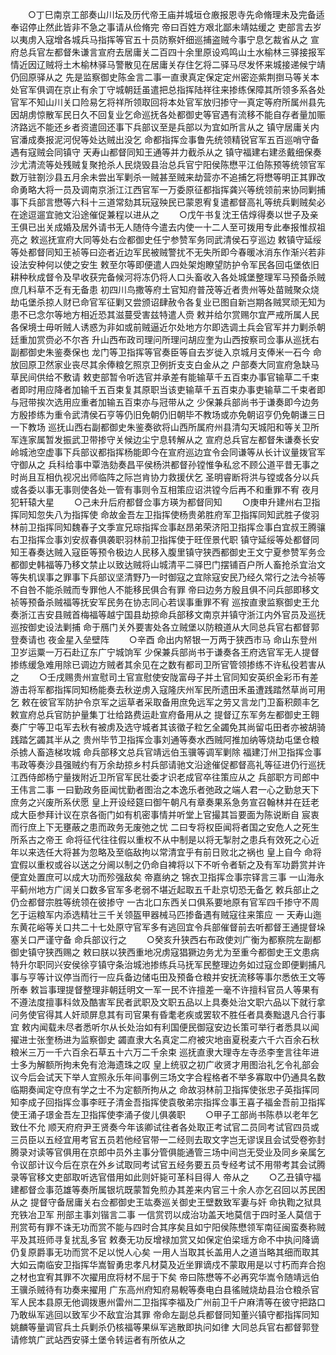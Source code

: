 <!-- { "loadSidebar": true } -->
　　○丁巳南京工部奏山川坛及历代帝王庙并城垣仓廒报恩寺先命脩理未及完备适奉诏停止然此皆非不急之事请从俭脩完  帝曰百姓方艰北鄙未靖姑缓之  吏部言去岁以夷虏入寇增各城兵马指挥等官五十员防察奸细巡捕盗贼今事宁息乞裁省从之  宣府总兵官左都督朱谦言宣府去居庸关二百四十余里原设鸡鸣山土水榆林三驿接报军情近因辽贼将土木榆林驿马警散见在居庸关存住乞将二驿马尽发怀来城接递候宁靖仍回原驿从之  先是监察御史陈金言二事一直隶真定保定定州密迩紫荆捯马等关本处官军俱调在京止有余丁守城朝廷虽遣把总指挥陆祥往来掺练保障其所领多系各处官军不知山川关口险易乞将祥所领取回将本处官军放归掺守一真定等府所属州县先因胡虏惊散军民日久不回复业乞命巡抚各处都御史等官遇有流移不能自存者量加赈济路远不能还乡者资遣回还事下兵部议至是兵部以为宜如所言从之  镇守居庸关内官潘成奏报泥河倪等处达贼出没乞  命都指挥佥事鲁先统领精锐官军五百巡哨守备遇有寇贼会同镇守  天寿山都督同知王通等并力截杀从之  镇守福建右建丞戴细保奏沙尤清流等处残贼复聚抢杀人民烧毁县治总兵官宁阳侯陈懋平江伯陈预等统领官军数万驻劄沙县五月余未尝出军剿杀一贼甚至贼来劫营亦不追捕乞将懋等明正其罪改命勇略大将一员及调南京浙江江西官军一万委原征都指挥龚兴等统领前来协同剿捕事下兵部言懋等六科十三道常劾其玩寇殃民已蒙恩宥复遣都督高礼等统兵剿贼矣必在途逗遛宜驰文沿途催促兼程以进从之
　　○戊午书复沈王佶焞得奏以世子及亲王俱已出关成婚及居外请书无人随侍今遣去内使一十二人至可拨用专此奉报惟叔祖亮之  敕巡抚宣府大同等处右佥都御史任宁参赞军务同武清侯石亨巡边  敕镇守延绥等处都督同知王祯等曰迩者近边军民被贼警扰不无失所即今春暖冰消东作渐兴若非设法安种何以使之安生  敕至尔等即便遣人四处架炮瞭望防护令军民各回屯堡依旧耕种秋成督令及早收获完备候河将冻仍将人口头畜收入各处城堡整理军马预备杀贼庶几料草不乏有无备患  初四川鸟撒等府土官知府普茂等近者贵州等处苗贼聚众烧劫屯堡杀掠人财已命官军征剿又尝颁诏肆赦令各复业已图自新岂期各贼冥顽无知为患不已念尔等地方相近恐其滋蔓受害兹特遣人赍  敕并给尔赏赐尔宜严戒所属人民各保境士毋听贼人诱惑为非如或前贼逼近尔处地方尔即选调土兵会官军并力剿杀朝廷重加赏赍必不尔吝  升山西布政司理问所理问胡应奎为山西按察司佥事从巡抚右副都御史朱鉴奏保也  龙门等卫指挥等官奏臣等自去岁徙入京城月支俸米一石今  命放回原卫然家业丧尽其余俸粮乞照京卫例折支支白金从之  户部奏大同宣府急缺马草民间供给不敷请  敕吏部暂令听选官并承差有能输草千五百束办事官输草二千束者即时用应降者加输千五百束复其原职当该吏输草千五百束办事吏输草二千束者即与冠带挨次选用应重者加输五百束亦与冠带从之  少保兼兵部尚书于谦奏即今边务方殷掺练为重令武清侯石亨等仍旧免朝仍旧朝毕不教场或亦免朝诏亨仍免朝谦三日一下教场  巡抚山西右副都御史朱鉴奏欲将山西所属府州县清勾天城阳和等关卫所军连家属暂发振武卫带掺守关候边尘宁息转解从之  宣府总兵官左都督朱谦奏长安岭城池空虚事下兵部议都指挥杨能即今在宣府巡边宜令会同谦等从长计议量拨官军守御从之  兵科给事中覃浩劾奏昌平侯杨洪都督孙镗惟争私忿不顾公道平昔无事之时尚且互相仇视况出师临阵之际岂肯协力救援伏乞  圣明睿断将洪与镗或各分以兵或各委以事无事则使各处一管有事则令互相策应诏洪镗今后再不和重罪不宥  夜月犯轩辕大星
　　○己未升后府都督佥事方瑛为都督同知
　　○庚申升建州右卫指挥同知忽失八为指挥使  命故金吾左卫指挥使杨贵弟胜府军卫指挥同知武胜子俊羽林前卫指挥同知魏春子文季宣兄琮指挥佥事赵昂弟荣济阳卫指挥佥事白宜叔王腾骧右卫指挥佥事刘安叔春俱袭职羽林前卫指挥使于旺侄景代职  镇守延绥等处都督同知王春奏达贼入寇臣等预令极边人民移入腹里镇守狭西都御史王文宁夏参赞军务佥都御史韩福等乃移文禁止以致达贼将山城清平二驿巴门摆铺百户所人畜抢杀宜治文等失机误事之罪事下兵部议坚清野乃一时御寇之宜除寇安民乃经久常行之法今祯等不自咎不能杀贼而专罪他人不能移民俱合有罪  帝曰边务方殷且俱不问兵部即移文祯等预备杀贼福等抚安军民务在协志同心若误事重罪不宥  巡按直隶监察御史王允奏浙江吉安县贼首梅福等越宁国县劫掠命兵部移文南京并镇守浙江内外官员及巡抚巡按御史设法剿捕  命于鴈门关外要害处各立贼堡以防粮道从大同总兵官右都督郭登奏请也  夜金星入垒壁阵
　　○辛酉  命出内帑银一万两于狭西市马  命山东登州卫岁运粟一万石赴辽东广宁城饷军  少保兼兵部尚书于谦奏各王府选官军无人提督掺练缓急难用除已调边方贼者其余见在之数有都司卫所官管领掺练不许私役若害从之
　　○壬戌赐贵州宣慰司土官宣慰使安陇富母子并土官同知安英织金彩币有差游击将军都指挥同知杨能奏去秋逆虏入寇隆庆州军民所遗田禾虽遭践踏然草尚可用乞  敕在彼官军防护令京军之运草者采取备用庶免远军之劳又言龙门卫畜积颇丰乞  敕宣府总兵官防护量集丁壮给路费运赴宣府备用从之  提督辽东军务左都御史王翱奏广宁等卫屯军去秋有被虏及选守城者其该徵子粒乞全蠲免其尚留屯田者亦被胡骑践踏乞蠲其半从之  贵州毕节卫指挥佥事刘通等奏水西贼阿推加纳等烧劫屯堡仓粮杀掳人畜造梯攻城  命兵部移文总兵官靖远伯玉骥等调军剿除  福建汀州卫指挥佥事韦政等奏沙县强贼约有万余劫掠乡村兵部请驰文沿途催促都督高礼等征进仍行巡抚江西侍郎杨宁量拨附近卫所官军民壮委才识老成官卒往策应从之  兵部职方司郎中王伟言二事  一曰勤政务臣闻忧勤者图治之本逸乐者弛政之端人君一心之勤怠天下庶务之兴废所系伏愿  皇上开设经筵曰御午朝凡有章奏果系急务宣召翰林并在廷老成大臣参拜计议在京各衙门如有机密事情并听堂上官撮其旨要面为陈说断自  宸衷而行庶上下无壅蔽之患而政务无废弛之忧  二曰专将权臣闻将者国之安危人之死生所系古之帝王  命将征代往往假以重权不从中制是以将无掣肘之患兵有效死之心近年以来选任大将甚为忽略及至临敌拘以常清宜乎有前日败北之祸也  皇上自今  命将宜假以重权或谷以送之分阃以制之仍命自裨将以下不听令者斩之及有军功爵赏并许便宜处置庶可以成大功而殄强敌矣  帝嘉纳之  锦衣卫指挥佥事宗铎言三事  一山海永平蓟州地方广阔关口数多官军多老弱不堪近起取五千赴京切恐无备乞  敕兵部止之仍佥都督宗胜等统领在彼掺守  一古北口东西关口俱系要地原有官军四千掺守不周乞于运粮军内添选精壮三千关领盔甲器械马匹掺备遇有贼寇往来策应  一  天寿山迤东黄花峪等关口共二十七处原守官军多有逃回宜令兵部催督前去听都督王通提督垛塞关口严谨守备  命兵部议行之
　　○癸亥升狭西右布政使刘广衡为都察院左副都御史镇守狭西赐之  敕曰朕以狭西重地况虏寇猖獗边务尤为至重今都御史王文患病特升尔职同兴安侯徐亨镇守条治城池掺练兵马抚军民整理边务如过寇佥即便剿捕凡事与亨等计议停当而行一应兵备边储屯田及预备仓粮并安抚流移等事尔悉依王文等所奉  敕旨事理提督整理非朝廷明文一军一民不许擅差一毫不许擅科官员人等果有不遵法度擅事科敛及酷害军民者武职及文职五品以上具奏处治文职六品以下就行拿问务使官得其人奸顽屏息其有司官果有昏耄老疾或罢软不胜任者具奏黜退凡合行事宜  敕内闻载未尽者悉听尔从长处治如有利国便民御寇安边长策可举行者悉具以闻  擢进士张奎杨进为监察御史  蠲直隶大名真定二府被灾地亩夏税麦六千六百余石秋粮米三万一千六百余石草五十六万二千余束  巡抚直隶大理寺左寺丞李奎言往年进士多为解额所拘未免有沧海遗珠之叹  皇上统驭之初广收贤才用图治礼乞令礼部会议今后会试天下举人宜照永乐年间事例三场文字合程格者不举多寡取中仍通具名数临期奏闻定夺庶有学之士不为定额所拘从之  命故羽林前卫指挥使张忠子英指挥同知李成子回指挥佥事李旺子清金吾指挥使袁敬弟宗指挥佥事王喜子福金吾前卫指挥使王涌子璟金吾左卫指挥使李涌子俊儿俱袭职
　　○甲子工部尚书陈恭以老年乞致仕不允  顺天府府尹王贤奏今年该卿试往者各处取正考试官二员同考试官四员或三员臣以五经宜用考官五员若他经官带一二经则去取文字岂无谬误且会试受卷弥封腾录对读等官俱用在京郎中员外主事分管俱能通管三场中间岂无受业及同乡亲属乞令议部计议今后在京在外乡试取同考试官五经务要五员专经考试不用带考其会试腾录等官移文吏部取听选官借用如此则奸毙可革科目得人  帝从之
　　○乙丑镇守福建都督佥事范雄等奏所属银坑既蒙暂免煎办其差来内官三十余人亦乞召回以苏民困从之  提督守备居庸关右佥都御史王竑奏巡关御史王壁数致军妻与奸  命执鞫之狱具充铁冶卫军  刑部主事刘锴言二事  一信赏罚以成治功盖天地莫信于四时圣人莫信于刑赏苟有罪不诛无功而赏不能与四时合其序矣且如宁阳侯陈懋领军南征闽蛮奏称贼平及其班师寻复扰乱多官  敕奏无功反增禄加赏又如保定伯梁瑶方命不中执问降谪仍复原爵事无功而赏不足以悦人心矣  一用人当取其长盖用人之道当略其细而取其大如云南临安卫指挥华嵩智勇忠孝凡材莫及近坐罪谪戍不蒙取用是以寸朽而弃合抱之材也宜宥其罪不次擢用庶将材不屈于下矣  帝曰陈懋等不必再究华嵩令随靖远伯王骥杀贼待有功奏来擢用  广东高州府知府易輗等奏电白县徭贼烧劫县治仓粮杀官军人民本县原无他调拨惠州雷州二卫指挥李福及广州前卫千户麻清等在彼守把路口乃敢纵军逃回以致军少不敌宜治其罪  帝命左副总兵都督同知董兴镇守都指挥同知姚麟等量调官兵土兵剿杀仍核福等果纵军逃散即执问如律  大同总兵官右都督郭登请修筑广武站西安驿土堡令转运者有所依从之
